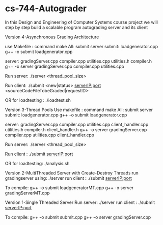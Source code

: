 # cs-744-Autograder
In this Design and Engineering of Computer Systems course project we will step by step build a scalable program autograding server and its client

Version 4-Asynchronous Grading Architecture

use Makefile : command make
All: submit server
submit: loadgenerator.cpp
        g++ -o submit loadgenerator.cpp

server: gradingServer.cpp compiler.cpp utilities.cpp utilities.h compiler.h
        g++ -o server gradingServer.cpp compiler.cpp utilities.cpp
        
Run server:
./server <port> <thread_pool_size>

Run client:
./submit <new|status> <serverIP:port> <sourceCodeFileTobeGraded|requestID> 

OR for loadtesting : ./loadtest.sh



Version 3-Thread Pools 
Use makefile : command make
All: submit server
submit: loadgenerator.cpp
        g++ -o submit loadgenerator.cpp

server: gradingServer.cpp compiler.cpp utilities.cpp client_handler.cpp utilities.h compiler.h client_handler.h
        g++ -o server gradingServer.cpp compiler.cpp utilities.cpp client_handler.cpp
        
Run server:
./server <port> <thread_pool_size>

Run client :
./submit <serverIP:port> <sourceCodeFileTobeGraded> <loopNum> <sleepTimeSeconds> <timeout-seconds>

OR for loadtesting: ./analysis.sh




Version 2-MultiThreaded Server with Create-Destroy Threads
run gradingserver using: ./server <portno>
run client : ./submit <serverIP:port> <sourceCodeFileTobeGraded> <loopNum> <sleepTimeSeconds> <timeout-seconds>

To compile:
g++ -o submit loadgeneratorMT.cpp
g++ -o server gradingServerMT.cpp




Version 1-Single Threaded Server
Run server: ./server <port>
run client : ./submit <serverIP:port> <sourceCodeFileTobeGraded> <loopNum> <sleepTimeSeconds>

To compile:
g++ -o submit submit.cpp
g++ -o server gradingServer.cpp



